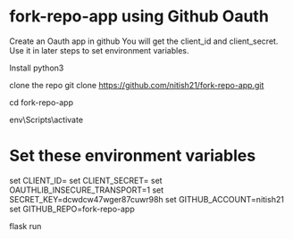 # fork-repo-app using Github Oauth

Create an Oauth app in github
You will get the client_id and client_secret. Use it in later steps to set environment variables.

Install python3

clone the repo
git clone https://github.com/nitish21/fork-repo-app.git

cd fork-repo-app

env\Scripts\activate

# Set these environment variables

set CLIENT_ID=<your client id>
set CLIENT_SECRET=<your client secret>
set OAUTHLIB_INSECURE_TRANSPORT=1
set SECRET_KEY=dcwdcw47wger87cuwr98h
set GITHUB_ACCOUNT=nitish21
set GITHUB_REPO=fork-repo-app

flask run
